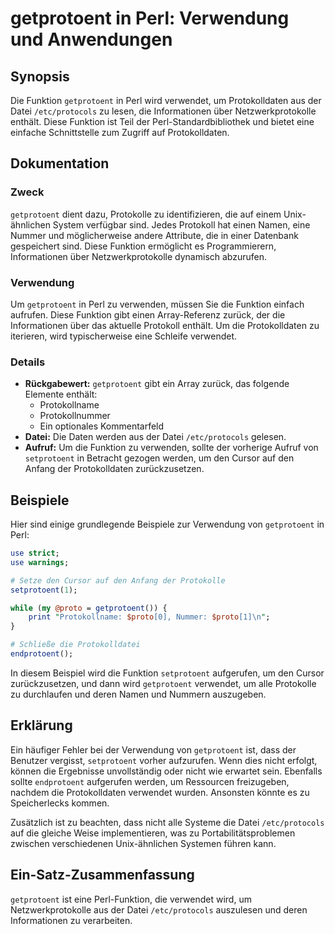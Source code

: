 <!--
Meta Description: # getprotoent in Perl: Verwendung und Anwendungen ## Synopsis Die Funktion `getprotoent` in Perl wird verwendet, um Protokolldaten aus der Datei `/etc...
Meta Keywords: die, getprotoent, der, funktion, perl
-->

# getprotoent in Perl: Verwendung und Anwendungen

## Synopsis
Die Funktion `getprotoent` in Perl wird verwendet, um Protokolldaten aus der Datei `/etc/protocols` zu lesen, die Informationen über Netzwerkprotokolle enthält. Diese Funktion ist Teil der Perl-Standardbibliothek und bietet eine einfache Schnittstelle zum Zugriff auf Protokolldaten.

## Dokumentation
### Zweck
`getprotoent` dient dazu, Protokolle zu identifizieren, die auf einem Unix-ähnlichen System verfügbar sind. Jedes Protokoll hat einen Namen, eine Nummer und möglicherweise andere Attribute, die in einer Datenbank gespeichert sind. Diese Funktion ermöglicht es Programmierern, Informationen über Netzwerkprotokolle dynamisch abzurufen.

### Verwendung
Um `getprotoent` in Perl zu verwenden, müssen Sie die Funktion einfach aufrufen. Diese Funktion gibt einen Array-Referenz zurück, der die Informationen über das aktuelle Protokoll enthält. Um die Protokolldaten zu iterieren, wird typischerweise eine Schleife verwendet.

### Details
- **Rückgabewert:** `getprotoent` gibt ein Array zurück, das folgende Elemente enthält:
  - Protokollname
  - Protokollnummer
  - Ein optionales Kommentarfeld
- **Datei:** Die Daten werden aus der Datei `/etc/protocols` gelesen.
- **Aufruf:** Um die Funktion zu verwenden, sollte der vorherige Aufruf von `setprotoent` in Betracht gezogen werden, um den Cursor auf den Anfang der Protokolldaten zurückzusetzen.

## Beispiele
Hier sind einige grundlegende Beispiele zur Verwendung von `getprotoent` in Perl:

```perl
use strict;
use warnings;

# Setze den Cursor auf den Anfang der Protokolle
setprotoent(1); 

while (my @proto = getprotoent()) {
    print "Protokollname: $proto[0], Nummer: $proto[1]\n";
}

# Schließe die Protokolldatei
endprotoent();
```

In diesem Beispiel wird die Funktion `setprotoent` aufgerufen, um den Cursor zurückzusetzen, und dann wird `getprotoent` verwendet, um alle Protokolle zu durchlaufen und deren Namen und Nummern auszugeben.

## Erklärung
Ein häufiger Fehler bei der Verwendung von `getprotoent` ist, dass der Benutzer vergisst, `setprotoent` vorher aufzurufen. Wenn dies nicht erfolgt, können die Ergebnisse unvollständig oder nicht wie erwartet sein. Ebenfalls sollte `endprotoent` aufgerufen werden, um Ressourcen freizugeben, nachdem die Protokolldaten verwendet wurden. Ansonsten könnte es zu Speicherlecks kommen.

Zusätzlich ist zu beachten, dass nicht alle Systeme die Datei `/etc/protocols` auf die gleiche Weise implementieren, was zu Portabilitätsproblemen zwischen verschiedenen Unix-ähnlichen Systemen führen kann.

## Ein-Satz-Zusammenfassung
`getprotoent` ist eine Perl-Funktion, die verwendet wird, um Netzwerkprotokolle aus der Datei `/etc/protocols` auszulesen und deren Informationen zu verarbeiten.